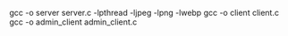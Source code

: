 gcc -o server server.c -lpthread -ljpeg -lpng -lwebp
gcc -o client client.c
gcc -o admin_client admin_client.c
